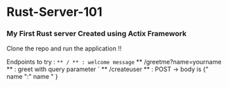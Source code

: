 
# Rust-Server-101

### My First Rust server Created using Actix Framework 

Clone the repo and run the application !!

Endpoints to try : 
` ** / ** : welcome message
` ** /greetme?name=yourname ** : greet with query parameter
` ** /createuser ** : POST -> body is {" name ":" name " } 
